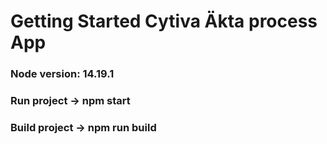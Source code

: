 # Getting Started Cytiva Äkta process App

### Node version: 14.19.1

### Run project -> npm start
### Build project -> npm run build
